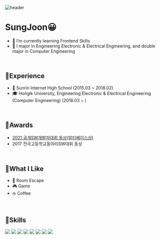 ![header](https://capsule-render.vercel.app/api?type=waving&&height=200&section=header&text=SungJoon&fontSize=70&color=timeGradient&fontAlign=50&fontAlignY=40)  

# SungJoon😀 
- 🌱 I’m currently learning Frontend Skills
- 🥇 I major in Engineering Electronic & Electrical Engineering, and double major in Computer Engineering 

<br>

## 👋Experience
- 🏫 Sunrin Internet High School (2015.03 ~ 2018.02)
- 🎓 Hongik University, Engineering Electronic & Electrical Engineering (Computer Engineering) (2018.03 ~ )

<br>

## 🎉Awards
- [2021 공개SW개발자대회 동상(알티베이스상)](https://www.oss.kr/dev_competition_activities/show/29368b31-ff43-4540-8317-45d7eb927b06?page=4)
- 2017 전국고등학교동아리SW대회 동상


<br>

## 🚀What I Like
- 🚪 Room Escape
- 🎮 Game
- ☕ Coffee


<br>

## 💪Skills
<img src="https://img.shields.io/badge/HTML5-E34F26?style=flat&logo=html5&logoColor=white"/> <img src="https://img.shields.io/badge/CSS3-1572B6?style=flat&logo=css3&logoColor=white"/> <img src="https://img.shields.io/badge/JavaScript-F7DF1E?style=flat&logo=javascript&logoColor=black"/> <img src="https://img.shields.io/badge/Vue.js-4FC08D?styl&logo=Vue.js&logoColor=white"/> <img src="https://img.shields.io/badge/Node.js-339933?style=flat&logo=Node.js&logoColor=white"/> <img src="https://img.shields.io/badge/Express-000000?style=flat&logo=Express&logoColor=white"/> <img src="https://img.shields.io/badge/MySQL-4479A1?style=flat&logo=MySQL&logoColor=white"/> <img src="https://img.shields.io/badge/MongoDB-47A248?style=flat&logo=MongoDB&logoColor=white"/>
<br>
